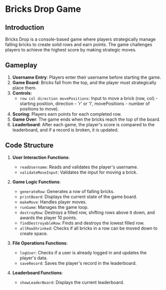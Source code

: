 # Bricks Drop Game

## Introduction

Bricks Drop is a console-based game where players strategically manage falling bricks to create solid rows and earn points. The game challenges players to achieve the highest score by making strategic moves.

## Gameplay

1. **Username Entry**: Players enter their username before starting the game.
2. **Game Board**: Bricks fall from the top, and the player must strategically place them.
3. **Controls**:
   - `row col direction movePositions`: Input to move a brick (row, col) - starting position, direction - 'r' or 'l', movePositions - number of positions to move).
4. **Scoring**: Players earn points for each completed row.
5. **Game Over**: The game ends when the bricks reach the top of the board.
6. **Leaderboard**: After each game, the player's score is compared to the leaderboard, and if a record is broken, it is updated.

## Code Structure

1. **User Interaction Functions**:
   - `readUsername`: Reads and validates the player's username.
   - `validateMoveInput`: Validates the input for moving a brick.

2. **Game Logic Functions**:
   - `generateRow`: Generates a row of falling bricks.
   - `printBoard`: Displays the current state of the game board.
   - `makeMove`: Handles player moves.
   - `runGame`: Manages the game loop.
   - `destroyRow`: Destroys a filled row, shifting rows above it down, and awards the player 10 points.
   - `findDestroyableRow`: Finds and destroys the lowest filled row.
   - `allRowShrinked`: Checks if all bricks in a row can be moved down to create space.

3. **File Operations Functions**:
   - `logUser`: Checks if a user is already logged in and updates the player's data.
   - `saveRecord`: Saves the player's record in the leaderboard.

4. **Leaderboard Functions**:
   - `showLeaderBoard`: Displays the current leaderboard.
